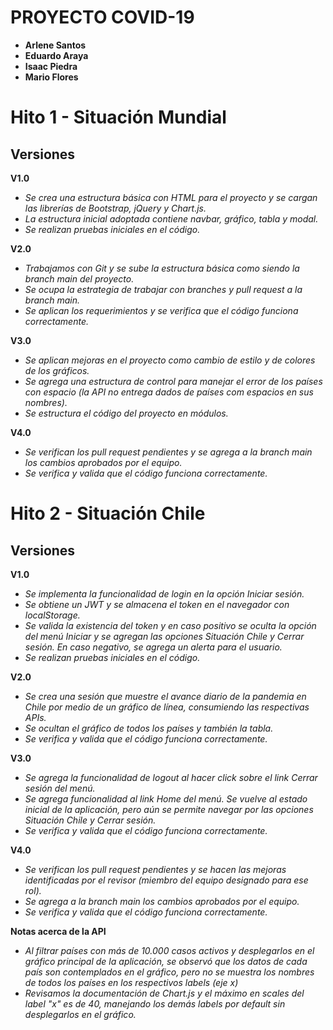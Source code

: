 # PROYECTO COVID-19

* **Arlene Santos**
* **Eduardo Araya**
* **Isaac Piedra** 
* **Mario Flores**

# Hito 1 - Situación Mundial

## Versiones

**V1.0**
* *Se crea una estructura básica con HTML para el proyecto y se cargan las librerías de Bootstrap, jQuery y Chart.js.*
* *La estructura inicial adoptada contiene navbar, gráfico, tabla y modal.* 
* *Se realizan pruebas iniciales en el código.*

**V2.0**
* *Trabajamos con Git y se sube la estructura básica como siendo la branch main del proyecto.*
* *Se ocupa la estrategia de trabajar con branches y pull request a la branch main.*
* *Se aplican los requerimientos y se verifica que el código funciona correctamente.*

**V3.0**
* *Se aplican mejoras en el proyecto como cambio de estilo y de colores de los gráficos.*
* *Se agrega una estructura de control para manejar el error de los países con espacio (la API no entrega dados de países com espacios en sus nombres).*
* *Se estructura el código del proyecto en módulos.*

**V4.0**
* *Se verifican los pull request pendientes y se agrega a la branch main los cambios aprobados por el equipo.*
* *Se verifica y valida que el código funciona correctamente.*

# Hito 2 - Situación Chile

## Versiones

**V1.0**
* *Se implementa la funcionalidad de login en la opción Iniciar sesión.*
* *Se obtiene un JWT y se almacena el token en el navegador con localStorage.*
* *Se valida la existencia del token y en caso positivo se oculta la opción del menú Iniciar y se agregan las opciones Situación Chile y Cerrar sesión. En caso negativo, se agrega un alerta para el usuario.* 
* *Se realizan pruebas iniciales en el código.*

**V2.0**
* *Se crea una sesión que muestre el avance diario de la pandemia en Chile por medio de un gráfico de línea, consumiendo las respectivas APIs.*
* *Se ocultan el gráfico de todos los países y también la tabla.*
* *Se verifica y valida que el código funciona correctamente.*

**V3.0**
* *Se agrega la funcionalidad de logout al hacer click sobre el link Cerrar sesión del menú.*
* *Se agrega funcionalidad al link Home del menú. Se vuelve al estado inicial de la aplicación, pero aún se permite navegar por las opciones Situación Chile y Cerrar sesión.*
* *Se verifica y valida que el código funciona correctamente.*

**V4.0**
* *Se verifican los pull request pendientes y se hacen las mejoras identificadas por el revisor (miembro del equipo designado para ese rol).*
* *Se agrega a la branch main los cambios aprobados por el equipo.*
* *Se verifica y valida que el código funciona correctamente.*

**Notas acerca de la API**
* *Al filtrar países con más de 10.000 casos activos y desplegarlos en el gráfico principal de la aplicación, se observó que los datos de cada país son contemplados en el gráfico, pero no se muestra los nombres de todos los países en los respectivos labels (eje x)*
* *Revisamos la documentación de Chart.js y el máximo en scales del label "x" es de 40, manejando los demás labels por default sin desplegarlos en el gráfico.*



